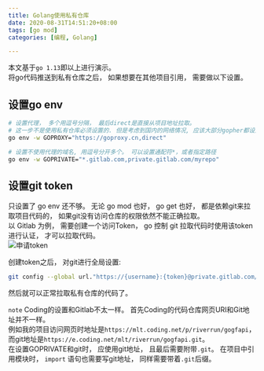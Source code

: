 ```yaml
---
title: Golang使用私有仓库
date: 2020-08-31T14:51:20+08:00
tags: [go mod]
categories: [编程, Golang]

---
```


本文基于`go 1.13`即以上进行演示。  
将go代码推送到私有仓库之后， 如果想要在其他项目引用， 需要做以下设置。  

## 设置go env
```sh  
# 设置代理， 多个用逗号分隔， 最后direct是直接从项目地址拉取。 
# 这一步不是使用私有仓库必须设置的. 但是考虑到国内的网络情况, 应该大部分gopher都设置了该项吧. 
go env -w GOPROXY="https://goproxy.cn,direct"

# 设置不使用代理的域名, 用逗号分开多个。 可以设置通配符*，或者指定路径
go env -w GOPRIVATE="*.gitlab.com,private.gitlab.com/myrepo"

```

## 设置git token
只设置了 go env 还不够。 无论 go mod 也好， go get 也好， 都是依赖git来拉取项目代码的， 如果git没有访问仓库的权限依然不能正确拉取。  
以 Gitlab 为例， 需要创建一个访问Token， go 控制 git 拉取代码时使用该token进行认证， 才可以拉取代码。  
![申请token](/post/resources/_gen/images/申请gitlab的token.png)

创建token之后， 对git进行全局设置:
```sh
git config --global url."https://{username}:{token}@private.gitlab.com/myrepo".insteadOf "https://private.gitlab.com/myrepo"
```

然后就可以正常拉取私有仓库的代码了。 

`note` Coding的设置和Gitlab不太一样。 首先Coding的代码仓库网页URI和Git地址并不一样。  
例如我的项目访问网页时地址是`https://mlt.coding.net/p/riverrun/gogfapi`， 而git地址是`https://e.coding.net/mlt/riverrun/gogfapi.git`。  
在设置GOPRIVATE和git时， 应使用git地址， 且最后需要附带`.git`。 在项目中引用模块时， `import` 语句也需要写git地址， 同样需要带着`.git`后缀。  
